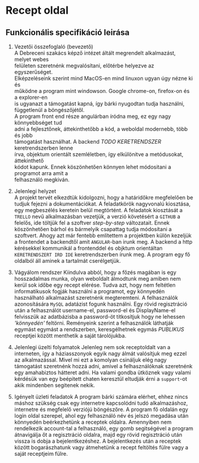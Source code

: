 # Recept oldal

Funkcionális specifikáció leirása
---
1. Vezetői összefoglaló (bevezető) <br/>
A Debreceni szakács képző intézet áltált megrendelt alkalmazást, melyet webes <br/>
felületen szeretnénk megvalósítani, előtérbe helyezve az egyszerűséget. <br/>
Elképzeléseink szerint mind MacOS-en mind linuxon ugyan úgy nézne ki és <br/>
működne a program mint windowson. Google chrome-on, firefox-on és a explorer-en<br/>
is ugyanazt a támogatást kapná, így bárki nyugodtan tudja használni, <br/>
függetlenül a böngészőjétől. <br/>
A program front end része angulárban íródna meg, ez egy nagy könnyebbséget tud <br/>
adni a fejlesztőnek, áttekinthetőbb a kód, a weboldal modernebb, több és jobb <br/>
támogatást használhat. A backend *TODO KERETRENDSZER* keretrendszerben lenne <br/>
írva, objektum orientált szemléletben, így elkülönitve a metódusokat, áttekinthető <br/>
kódot kapunk. Ennek köszönhetően könnyen lehet módositani a programot arra amit a <br/>
felhasználó megkiván.<br/>

2. Jelenlegi helyzet<br/>
A projekt tervét elkezdtük kidolgozni, hogy a határidőkre megfelelően
be tudjuk fejezni a dokumentációkat. A feladatkörök nagyvonalú
kiosztása, egy megbeszélés keretein belül megtörtént.
A feladatok kiosztását a `TRELLO` nevű alkalmazásban vezetjük, a
verzió követésért a `GITHUB` a felelős, ide töltjük fel a szoftver
_step-by-step_ változatait. Ennek köszönhetően bárhol és bármelyik
csapattag tudja módosítani a szoftvert.
Ahogy azt már fentebb említettem a projektben külön kezeljük a
frontendet a backendtől amit `ANGULAR`-ban irunk meg.
A backend a http kérésekkel kommunikál a frontenddel és objktum
orientáltan `KERETRENDSZERT IRD IDE` keretrendszerben írunk meg.
A program egy fő oldalból áll aminek a tartalmát cserélgetjük.

3. Vágyálom rendszer
    Kiindulva abból, hogy a főzés magában is egy hosszadalmas munka,
    olyan weboldalt álmodtunk meg amiben nem kerül sok időbe egy recept
    elérése.
    Tudva azt, hogy nem feltétlen informatikusok fogják használni a
    programot, egy könnyedén használható alkalmazást szeretnénk
    megteremteni.
    A felhasználók azonosítására `MySQL` adatázist fogunk használni. Egy
    rövid regisztráció után a felhasználót username-el, password-el és
    DisplayName-el felvisszük az adatbázisba a password-öt titkosítjuk
    hogy ne lehessen _'könnyedén'_ feltörni.
    Reményeink szerint a felhasználók láthatják egymást egymást a
    rendszerben, keresgélhetnek egymás *PUBLIKUS* receptjei között
    menthetik a saját tárolójukba.




4. Jelenlegi üzelti folyamatok
    Jelenleg nem sok receptoldalt van a interneten, így a háziasszonyok
    egyik nagy álmát valósítjuk meg ezzel az alkalmazással.
    Mivel mi ezt a komolyan csináljuk elég nagy támogatást szeretnénk
    hozzá adni, amivel a felhasználóknak szeretnénk egy amahabiztos
    hátteret adni. Ha valami gondba ütköznek vagy valami kérdésük van egy
    beépitett chaten keresztül eltudják érni a `support`-ot akik
    mindenben segitenek nekik.



5. Igényelt üzleti feladatok 
    A program bárki számára elérhet, ehhez nincs máshoz szükség csak egy
    internetre kapcsolódni tudó alkalmazáshoz, internetre és megfelelő
    verziójú böngészőre.
    A program fő oldalán egy login oldal szerepel, ahol egy felhasználó
    név és jelszó megadása után könnyedén beérkezhetünk a receptek oldalra.
    Amennyiben nem rendelkezik account-tal a felhasználó, egy gomb
    segitségével a program átnavigálja őt a regisztráció oldalra, majd
    egy rövid regisztráció után vissza is dobja a bejelentkezéshez.
    A bejelentkezés után a receptek között bogarászhatunk vagy átmehetünk a recept feltöltés fülre vagy a saját receptjeim fülre.
